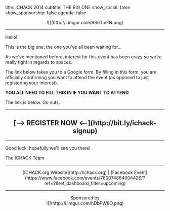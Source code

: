 title: ICHACK 2014
subtitle: THE BIG ONE
show_social: false
show_sponsorship: false
agenda: false


<center>![](http://i.imgur.com/9S6TmFN.png)</center>

---

Hello!

This is the big one, the one you've all been waiting for...

As we've mentioned before, interest for this event has been crazy so we're really tight in regards to spaces.

The link below takes you to a Google form. By filling in this form, you are officially confirming you want to attend the event (as opposed to just registering your interest).

**YOU ALL NEED TO FILL THIS IN IF YOU WANT TO ATTEND**

The link is below. Go nuts.

---

<center><h2>[--> REGISTER NOW <--](http://bit.ly/ichack-signup)</h2></center>

---

Good luck, hopefully we'll see you there!

The ICHACK Team

---

<center>[ICHACK.org Website](http://ichack.org) | [Facebook Event](https://www.facebook.com/events/760074864004426/?ref=2&ref_dashboard_filter=upcoming)</center>

---

<center>
Sponsored by <br/>
![](http://i.imgur.com/hDbPW8O.png)
</center>
